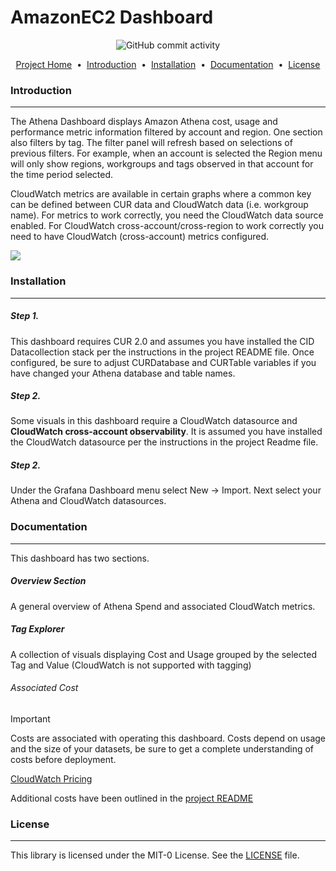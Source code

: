 # AmazonEC2 Dashboard

<p align="center">
<img alt="GitHub commit activity" src="https://img.shields.io/github/commit-activity/m/aws-samples/coast-grafana-cost-intelligence-dashboards">

</p>

<p align="center">
<a href="../../README.md">Project Home</a> &nbsp;&bull;&nbsp;
<a href="#introduction">Introduction</a> &nbsp;&bull;&nbsp;
<a href="#installation">Installation</a> &nbsp;&bull;&nbsp;
<a href="#documentation">Documentation</a> &nbsp;&bull;&nbsp;
<a href="#license">License</a>
</p>

### Introduction
---

The Athena Dashboard displays Amazon Athena cost, usage and performance metric information filtered by account and region. One section also filters by tag. The filter panel will refresh based on selections of previous filters. For example, when an account is selected the Region menu will only show regions, workgroups and tags observed in that account for the time period selected.

CloudWatch metrics are available in certain graphs where a common key can be defined between CUR data and CloudWatch data (i.e. workgroup name). For metrics to work correctly, you need the CloudWatch data source enabled. For CloudWatch cross-account/cross-region to work correctly you need to have CloudWatch (cross-account) metrics configured. 

<img src="../../images/amazonathena_dashboard.png"><br>


### Installation
---

##### Step 1.

This dashboard requires CUR 2.0 and assumes you have installed the CID Datacollection stack per the instructions in the project README file.  Once configured, be sure to adjust CURDatabase and CURTable variables if you have changed your Athena database and table names.

##### Step 2.

Some visuals in this dashboard require a CloudWatch datasource and **CloudWatch cross-account observability**.  It is assumed you have installed the CloudWatch datasource per the instructions in the project Readme file.

##### Step 2. 

Under the Grafana Dashboard menu select New -> Import.  Next select your Athena and CloudWatch datasources.

### Documentation
---

This dashboard has two sections.

##### Overview Section
A general overview of Athena Spend and associated CloudWatch metrics.
    
##### Tag Explorer
A collection of visuals displaying Cost and Usage grouped by the selected Tag and Value (CloudWatch is not supported with tagging)


######  Associated Cost
> [!IMPORTANT]
> Costs are associated with operating this dashboard.  Costs depend on usage and the size of your datasets, be sure to get a complete understanding of costs before deployment. 

[CloudWatch Pricing](https://aws.amazon.com/cloudwatch/pricing/)

Additional costs have been outlined in the [project README](../../README.md)

### License
---
This library is licensed under the MIT-0 License. See the [LICENSE](https://github.com/aws-samples/COAST/blob/main/LICENSE) file.
